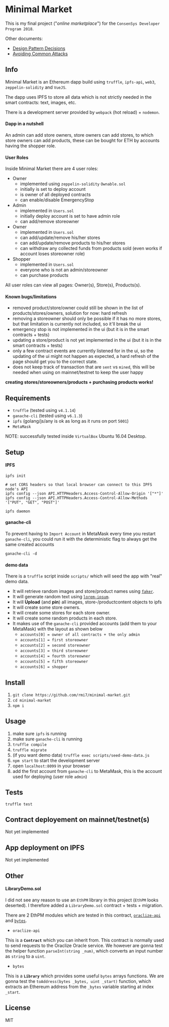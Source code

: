 # Minimal Market

This is my final project ("_online marketplace_") for the `ConsenSys Developer Program 2018`.

Other documents:
- [Design Pattern Decisions](./design_pattern_decisions.md)
- [Avoiding Common Attacks](./avoiding_common_attacks.md)

## Info

Minimal Market is an Ethereum dapp build using `truffle`, `ipfs-api`, `web3`, `zeppelin-solidity` and `VueJS`.

The dapp uses IPFS to store all data which is not strictly needed in the smart contracts: text, images, etc.

There is a development server provided by `webpack` (hot reload) + `nodemon`.

#### Dapp in a nutshell

An admin can add store owners, store owners can add stores, to which store owners can add products, these can be bought for ETH by accounts having the shopper role.

#### User Roles

Inside Minimal Market there are 4 user roles:
- Owner
  - implemented using `zeppelin-solidity` `Ownable.sol`
  - initially is set to deploy account
  - is owner of all deployed contracts
  - can enable/disable EmergencyStop
- Admin
  - implemented in `Users.sol`
  - initially deploy account is set to have admin role
  - can add/remove storeowner
- Owner
  - implemented in `Users.sol`
  - can add/update/remove his/her stores
  - can add/update/remove products to his/her stores
  - can withdraw any collected funds from products sold (even works if account loses storeowner role)
- Shopper
  - implemented in `Users.sol`
  - everyone who is not an admin/storeowner
  - can purchase products

All user roles can view all pages: Owner(s), Store(s), Products(s).

#### Known bugs/limitations

- removed product/store/owner could still be shown in the list of products/stores/owners, solution for now: hard refresh
- removing a storeowner should only be possible if it has no more stores, but that limitation is currently not included, so it'll break the ui
- emergency stop is not implemented in the ui (but it is in the smart contracts + tests)
- updating a store/product is not yet implemented in the ui (but it is in the smart contracts + tests)
- only a few contract events are currently listened for in the ui, so the updating of the ui might not happen as expected, a hard refresh of the page should get you to the correct state.
- does not keep track of transaction that are `sent` vs `mined`, this will be needed when using on mainnet/testnet to keep the user happy

**creating stores/storeowners/products + purchasing products works!**

## Requirements

- `truffle` (tested using `v4.1.14`)
- `ganache-cli` (tested using `v6.1.3`)
- `ipfs` (golang/js/any is ok as long as it runs on port `5001`)
- `MetaMask`

NOTE: successfully tested inside `VirtualBox` Ubuntu 16.04 Desktop.

## Setup

#### IPFS

```
ipfs init

# set CORS headers so that local browser can connect to this IPFS node's API
ipfs config --json API.HTTPHeaders.Access-Control-Allow-Origin '["*"]'
ipfs config --json API.HTTPHeaders.Access-Control-Allow-Methods '["PUT", "GET", "POST"]'

ipfs daemon
```

#### ganache-cli

To prevent having to `Import Account` in MetaMask every time you restart `ganache-cli`, you could run it
with the deterministic flag to always get the same created accounts

```
ganache-cli -d
```

#### demo data

There is a `truffle` script inside `scripts/` which will seed the app with "real" demo data.
- It will retrieve random images and store/product names using [`faker`](https://github.com/Marak/Faker.js).
- It will generate random text using [`lorem-ipsum`](https://www.npmjs.com/package/lorem-ipsum).
- It will **Upload** (and **pin**) all images, store-/productcontent objects to ipfs
- It will create some store owners.
- It will create some stores for each store owner.
- It will create some random products in each store.
- It makes use of the `ganache-cli` provided accounts (add them to your MetaMask)
  with the layout as shown below
  - `accounts[0] = owner of all contracts + the only admin`
  - `accounts[1] = first storeowner`
  - `accounts[2] = second storeowner`
  - `accounts[3] = third storeowner`
  - `accounts[4] = fourth storeowner`
  - `accounts[5] = fifth storeowner`
  - `accounts[6] = shopper`

## Install

1. `git clone https://github.com/rmi7/minimal-market.git`
2. `cd minimal-market`
3. `npm i`

## Usage

1. make sure `ipfs` is running
2. make sure `ganache-cli` is running
3. `truffle compile`
4. `truffle migrate`
5. (if you want demo data) `truffle exec scripts/seed-demo-data.js`
6. `npm start` to start the development server
7. open `localhost:8099` in your browser
8. add the first account from `ganache-cli` to MetaMask,
   this is the account used for deploying (user role `admin`)

## Tests

`truffle test`

## Contract deployement on mainnet/testnet(s)

Not yet implemented

## App deployment on IPFS

Not yet implemented

## Other

#### LibraryDemo.sol

I did not see any reason to use an `EthPM` library in this project (`EthPM` looks deserted).
I therefore added a `LibraryDemo.sol` contract + tests + migration.

There are 2 EthPM modules which are tested in this contract, [`oraclize-api`](https://www.ethpm.com/registry/packages/37) and [`bytes`](https://www.ethpm.com/registry/packages/35).

- `oraclize-api`

This is a __`Contract`__ which you can inherit from. This contract is normally used to send requests to the Oraclize Oracle service.
We however are gonna test the helper function `parseInt(string _num)`,
which converts an input number as `string` to a `uint`.

- `bytes`

This is a __`Library`__ which provides some useful `bytes` arrays functions.
We are gonna test the `toAddress(bytes _bytes, uint _start)` function,
which extracts an Ethereum address from the `_bytes` variable starting at index `_start`.

## License

MIT
